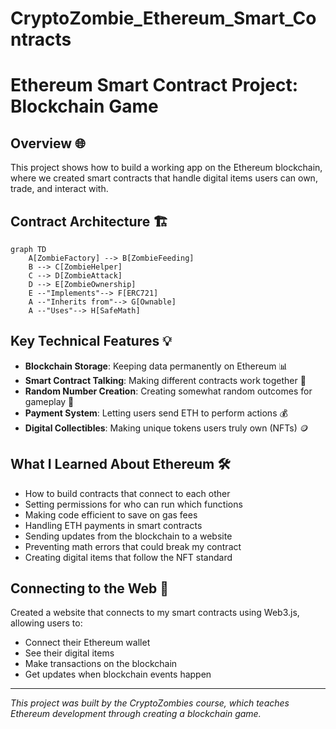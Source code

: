# CryptoZombie_Ethereum_Smart_Contracts

# Ethereum Smart Contract Project: Blockchain Game

## Overview 🌐
This project shows how to build a working app on the Ethereum blockchain, where we created smart contracts that handle digital items users can own, trade, and interact with.

## Contract Architecture 🏗️

```mermaid
graph TD
    A[ZombieFactory] --> B[ZombieFeeding]
    B --> C[ZombieHelper]
    C --> D[ZombieAttack]
    D --> E[ZombieOwnership]
    E --"Implements"--> F[ERC721]
    A --"Inherits from"--> G[Ownable]
    A --"Uses"--> H[SafeMath]
```

## Key Technical Features 💡
- **Blockchain Storage**: Keeping data permanently on Ethereum 📊
- **Smart Contract Talking**: Making different contracts work together 🔄
- **Random Number Creation**: Creating somewhat random outcomes for gameplay 🎲
- **Payment System**: Letting users send ETH to perform actions 💰
- **Digital Collectibles**: Making unique tokens users truly own (NFTs) 🪙

## What I Learned About Ethereum 🛠️
- How to build contracts that connect to each other
- Setting permissions for who can run which functions
- Making code efficient to save on gas fees
- Handling ETH payments in smart contracts
- Sending updates from the blockchain to a website
- Preventing math errors that could break my contract
- Creating digital items that follow the NFT standard

## Connecting to the Web 🌉
Created a website that connects to my smart contracts using Web3.js, allowing users to:
- Connect their Ethereum wallet
- See their digital items
- Make transactions on the blockchain
- Get updates when blockchain events happen

---

*This project was built by the CryptoZombies course, which teaches Ethereum development through creating a blockchain game.*
